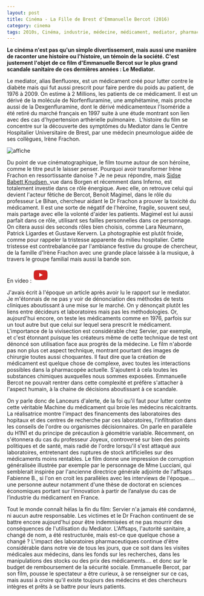 ```yaml
---
layout: post
title: Cinéma - La Fille de Brest d'Emmanuelle Bercot (2016)
category: cinema
tags: 2010s, Cinéma, industrie, médecine, médicament, mediator, pharmacie, politique, santé, servier
---
```

**Le cinéma n'est pas qu'un simple divertissement, mais aussi une manière de raconter une histoire ou l'histoire, un témoin de la société. C'est justement l'objet de ce film d'Emmanuelle Bercot sur le plus grand scandale sanitaire de ces dernières années : Le Mediator.**

Le mediator, alias Benfluorex, est un médicament créé pour lutter contre le diabète mais qui fut aussi prescrit pour faire perdre du poids au patient, de 1976 à 2009. On estime à 2 Millions, les patients de ce médicament. Il est un dérivé de la molécule de Norfenfluramine, une amphétamine, mais proche aussi de la Dexgenfluramine, dont le dérivé médicamenteux l'Isoméride a été retiré du marché français en 1997 suite à une étude montrant son lien avec des cas d'hypertension arthèrielle pulmonaire.&nbsp; L'histoire du film se concentre sur la découverte des symptômes du Mediator dans le Centre Hospitalier Universitaire de Brest, par une médecin pneumologue aidée de ses collègues, Irène Frachon.

![affiche](https://filedn.eu/llqi9IBxlYouGRXYG2xlROb/img/2016/filledebrest.jpg)

Du point de vue cinématographique, le film tourne autour de son héroïne, comme le titre peut le laisser penser. Pourquoi avoir transformer Irène Frachon en ressortissante danoise ? Je ne peux répondre, mais <a title="Sidse Babett Knudsen" href="https://fr.wikipedia.org/wiki/Sidse_Babett_Knudsen">Sidse Babett Knudsen, </a>vue dans Borgen et récemment dans Inferno, est totalement investie dans ce rôle énergique. Avec elle, on retrouve celui qui devient l'acteur fêtiche de Bercot, Benoit Magimel, dans le rôle du professeur Le Bihan, chercheur aidant le Dr Frachon a prouver la toxicité du médicament. Il est une sorte de négatif de l'héroïne, fragile, souvent seul, mais partage avec elle la volonté d'aider les patients. Magimel est lui aussi parfait dans ce rôle, utilisant ses failles personnelles dans ce personnage. On citera aussi des seconds rôles bien choisis, comme Lara Neumann, Patrick Ligardes et Gustave Kervern. La photographie est plutôt froide, comme pour rappeler la tristesse apparente du milieu hospitalier. Cette tristesse est contrebalancée par l'ambiance festive du groupe de chercheur, de la famille d'Irène Frachon avec une grande place laissée à la musique, à travers le groupe familial mais aussi la bande son.

En video : [![video](/images/youtube.png)](https://www.youtube.com/watch?v=5RbVaBmQeKA)

J'avais écrit à l'époque un article après avoir lu le rapport sur le mediator. Je m'étonnais de ne pas y voir de dénonciation des méthodes de tests cliniques aboutissant à une mise sur le marché. On y dénonçait plutôt les liens entre décideurs et laboratoires mais pas les méthodologies. Or, aujourd'hui encore, on teste les médicaments comme en 1976, parfois sur un tout autre but que celui sur lequel sera prescrit le médicament. L'importance de la vivisection est considérable chez Servier, par exemple, et c'est étonnant puisque les créateurs même de cette technique de test ont dénoncé son utilisation face aux progrès de la médecine. Le film n'aborde pas non plus cet aspect technique, montrant pourtant des images de chirurgie toutes aussi choquantes. Il faut dire que la création de médicament est quelque chose de complexe, avec toutes les interactions possibles dans la pharmacopée actuelle. S'ajoutent à cela toutes les substances chimiques auxquelles nous sommes exposées. Emmanuelle Bercot ne pouvait rentrer dans cette complexité et préfère s'attacher à l'aspect humain, à la chaine de décisions aboutissant à ce scandale.

On y parle donc de Lanceurs d'alerte, de la foi qu'il faut pour lutter contre cette véritable Machine du médicament qui broie les médecins récalcitrants. La réalisatrice montre l'impact des financements des laboratoires des hopitaux et des centres de recherche par ces laboratoires, l'infiltration dans les conseils de l'ordre ou organismes décisionnaires. On parle en parallèle du H1N1 et du principe de précaution à géométrie variable. Récemment, on s'étonnera du cas du professeur Joyeux, controversé sur bien des points politiques et de santé, mais radié de l'ordre lorsqu'il s'est attaqué aux laboratoires, entretenant des ruptures de stock artificielles sur des médicaments moins rentables. Le film donne une impression de corruption généralisée illustrée par exemple par le personnage de Mme Lucciani, qui semblerait inspirée par l'ancienne directrice générale adjointe de l'affsaps Fabienne B., si l'on en croit les parallèles avec les interviews de l'époque.... une personne auteur notamment d'une thèse de doctorat en sciences économiques portant sur l’innovation à partir de l’analyse du cas de l’industrie du médicament en France.

Tout le monde connaît hélas la fin du film: Servier n'a jamais été condamné, ni aucun autre responsable. Les victimes et le Dr Frachon continuent de se battre encore aujourd'hui pour être indemnisées et ne pas mourrir des conséquences de l'utilisation du Mediator. L'Affsaps, l'autorité sanitaire, a changé de nom, a été restructurée, mais est-ce que quelque chose a changé ? L'impact des laboratoires pharmaceutiques continue d'être considérable dans notre vie de tous les jours, que ce soit dans les visites médicales aux médecins, dans les fonds sur les recherches, dans les manipulations des stocks ou des prix des médicaments.... et donc sur le budget de remboursement de la sécurité sociale. Emmanuelle Bercot, par son film, pousse le spectateur a être curieux, à se renseigner sur ce cas, mais aussi à croire qu'il existe toujours des médecins et des chercheurs intègres et prêts à se battre pour leurs patients.
